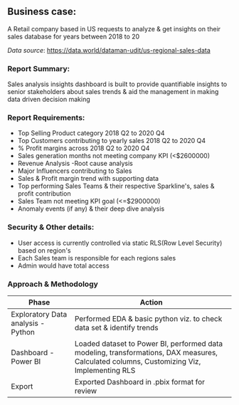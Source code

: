 ## Business case:



A Retail company based in US requests to analyze & get insights on their sales database for years between 2018 to 20 

*Data source*: https://data.world/dataman-udit/us-regional-sales-data

### Report Summary:

Sales analysis insights dashboard is built to provide quantifiable insights to senior stakeholders about sales trends & aid the management in making data driven decision making  



### Report Requirements:  

- Top Selling Product category 2018 Q2 to 2020 Q4
- Top Customers contributing to yearly sales 2018 Q2 to 2020 Q4
- % Profit margins across 2018 Q2 to 2020 Q4
- Sales generation months not meeting company KPI (<$2600000)
- Revenue Analysis -Root cause analysis
- Major Influencers contributing to Sales
- Sales & Profit margin trend with supporting data
- Top performing Sales Teams & their respective Sparkline's, sales & profit contribution
- Sales Team not meeting KPI goal (<=$2900000)
- Anomaly events (if any) & their deep dive analysis  



### Security & Other details:

- User access is currently controlled via static RLS(Row Level Security) based on region's
- Each Sales team is responsible for each regions sales
- Admin would have total access 

### Approach & Methodology

| Phase                              | Action                                                       |
| ---------------------------------- | ------------------------------------------------------------ |
| Exploratory Data analysis - Python | Performed EDA & basic python viz. to check data set & identify trends |
| Dashboard - Power BI               | Loaded dataset to Power BI, performed data modeling, transformations, DAX measures, Calculated columns, Customizing Viz, Implementing RLS |
| Export                             | Exported Dashboard in .pbix  format for review               |

